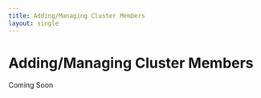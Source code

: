 ```yaml
---
title: Adding/Managing Cluster Members
layout: single
---
```

# Adding/Managing Cluster Members

Coming Soon
